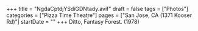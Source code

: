+++
title = "NgdaCptdjYSdiGDNtady.avif"
draft = false
tags = ["Photos"]
categories = ["Pizza Time Theatre"]
pages = ["San Jose, CA (1371 Kooser Rd)"]
startDate = ""
+++
Ditto, Fantasy Forest. (1978)
